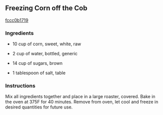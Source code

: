 ## Freezing Corn off the Cob

[fccc0b1719](http://www.food.com/recipe/freezing-corn-off-the-cob-463980)

### Ingredients

 - 10 cup of corn, sweet, white, raw

 - 2 cup of water, bottled, generic

 - 14 cup of sugars, brown

 - 1 tablespoon of salt, table

### Instructions

Mix all ingredients together and place in a large roaster, covered. Bake in the oven at 375F for 40 minutes. Remove from oven, let cool and freeze in desired quantities for future use.
